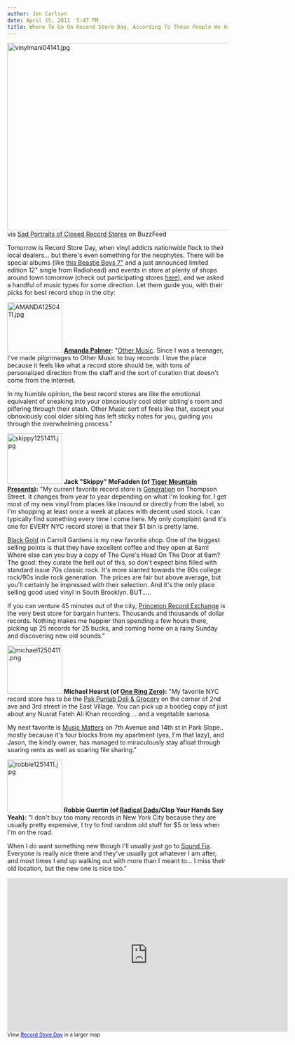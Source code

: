```yaml
---
author: Jen Carlson
date: April 15, 2011  5:47 PM
title: Where To Go On Record Store Day, According To These People We Asked
---
```


<p><span class="mt-enclosure mt-enclosure-image" style="display: inline;"> <img alt="vinylmani04141.jpg" src="https://web.archive.org/web/20130423083518im_/http://gothamist.com/attachments/arts_jen/vinylmani04141.jpg" width="640" height="427" class="image-none"> </span><br>
<span class="photo_caption">via <a href="https://web.archive.org/web/20130423083518/http://www.buzzfeed.com/mjs538/40-sad-portraits-of-closed-record-stores">Sad Portraits of Closed Record Stores</a> on BuzzFeed</span></p>

<p>Tomorrow is Record Store Day, when vinyl addicts nationwide flock to their local dealers... but there&apos;s even something for the neophytes. There will be special albums (like <a href="https://web.archive.org/web/20130423083518/http://www.recordstoreday.com/NewsItem/2373">this Beastie Boys 7&quot;</a> and a just announced limited edition 12&quot; single from Radiohead) and events in store at plenty of shops around town tomorrow (check out participating stores <a href="https://web.archive.org/web/20130423083518/http://www.recordstoreday.com/Venues">here</a>), and we asked a handful of music types for some direction. Let them guide you, with their picks for best record shop in the city:</p>

<p><span class="mt-enclosure mt-enclosure-image" style="display: inline;"> <img alt="AMANDA1250411.jpg" src="https://web.archive.org/web/20130423083518im_/http://gothamist.com/attachments/arts_jen/AMANDA1250411.jpg" width="125" height="115" class="image-left"> </span><strong><a href="https://web.archive.org/web/20130423083518/http://www.amandapalmer.net/">Amanda Palmer</a>:</strong> &quot;<a href="https://web.archive.org/web/20130423083518/http://www.othermusic.com/">Other Music</a>. Since I was a teenager, I&apos;ve made pilgrimages to Other Music to buy records. I love the place because it feels like what a record store should be, with tons of personalized direction from the staff and the sort of curation that doesn&apos;t come from the internet. </p>

<p>In my humble opinion, the best record stores are like the emotional equivalent of sneaking into your obnoxiously cool older sibling&apos;s room and pilfering through their stash. Other Music sort of feels like that, except your obnoxiously cool older sibling has left sticky notes for you, guiding you through the overwhelming process.&quot;</p>

<p><span class="mt-enclosure mt-enclosure-image" style="display: inline;"> <img alt="skippy1251411.jpg" src="https://web.archive.org/web/20130423083518im_/http://gothamist.com/attachments/arts_jen/skippy1251411.jpg" width="125" height="115" class="image-left"> </span><strong>Jack &quot;Skippy&quot; McFadden (of <a href="https://web.archive.org/web/20130423083518/http://www.tigermountainpresents.com/">Tiger Mountain Presents</a>):</strong> &quot;My current favorite record store is <a href="https://web.archive.org/web/20130423083518/http://www.generationrecords.com/">Generation</a> on Thompson Street.  It changes from year to year depending on what I&apos;m looking for.  I get most of my new vinyl from places like Insound or directly from the label, so I&apos;m shopping at least once a week at places with decent used stock.  I can typically find something every time I come here. My only complaint (and it&apos;s one for EVERY NYC record store) is that their $1 bin is pretty lame.  </p>

<p><a href="https://web.archive.org/web/20130423083518/http://www.yelp.com/biz/black-gold-records-brooklyn">Black Gold</a> in Carroll Gardens is my new favorite shop.  One of the biggest selling points is that they have excellent coffee and they open at 6am!  Where else can you buy a copy of The Cure&apos;s Head On The Door at 6am?  The good: they curate the hell out of this, so don&apos;t expect bins filled with standard issue 70s classic rock.  It&apos;s more slanted towards the 80s college rock/90s indie rock generation.  The prices are fair but above average, but you&apos;ll certainly be impressed with their selection.  And it&apos;s the only place selling good used vinyl in South Brooklyn. BUT.....</p>

<p>If you can venture 45 minutes out of the city, <a href="https://web.archive.org/web/20130423083518/http://www.princetonrecordexchange.com/sell.html">Princeton Record Exchange</a> is the very best store for bargain hunters.  Thousands and thousands of dollar records.  Nothing makes me happier than spending a few hours there, picking up 25 records for 25 bucks, and coming home on a rainy Sunday and discovering new old sounds.&quot;</p>

<p><span class="mt-enclosure mt-enclosure-image" style="display: inline;"> <img alt="michael1250411.png" src="https://web.archive.org/web/20130423083518im_/http://gothamist.com/attachments/arts_jen/michael1250411.png" width="125" height="110" class="image-left"> </span><strong>Michael Hearst (of <a href="https://web.archive.org/web/20130423083518/http://www.oneringzero.com/">One Ring Zero</a>):</strong> &quot;My favorite NYC record store has to be the <a href="https://web.archive.org/web/20130423083518/http://www.yelp.com/biz/pak-punjab-deli-and-grocery-new-york">Pak Punjab Deli &amp; Grocery</a> on the corner of 2nd ave and 3rd street in the East Village.  You can pick up a bootleg copy of just about any Nusrat Fateh Ali Khan recording ... and a vegetable samosa. </p>

<p>My next favorite is <a href="https://web.archive.org/web/20130423083518/http://www.yelp.com/biz/music-matters-brooklyn">Music Matters</a> on 7th Avenue and 14th st in Park Slope.. mostly because it&apos;s four blocks from my apartment (yes, I&apos;m that lazy), and Jason, the kindly owner, has managed to miraculously stay afloat through soaring rents as well as soaring file sharing.&quot;</p>

<p><span class="mt-enclosure mt-enclosure-image" style="display: inline;"> <img alt="robbie1251411.jpg" src="https://web.archive.org/web/20130423083518im_/http://gothamist.com/attachments/arts_jen/robbie1251411.jpg" width="125" height="120" class="image-left"> </span><strong>Robbie Guertin (of <a href="https://web.archive.org/web/20130423083518/http://www.radicaldads.com/">Radical Dads</a>/Clap Your Hands Say Yeah):</strong> &quot;I don&apos;t buy too many records in New York City because they are usually pretty expensive, I try to find random old stuff for $5 or less when I&apos;m on the road. </p>

<p>When I do want something new though I&apos;ll usually just go to <a href="https://web.archive.org/web/20130423083518/http://www.soundfixrecords.com/">Sound Fix</a>.  Everyone is really nice there and they&apos;ve usually got whatever I am after, and most times I end up walking out with more than I meant to... I miss their old location, but the new one is nice too.&quot;</p>

<p><iframe width="640" height="350" frameborder="0" scrolling="no" marginheight="0" marginwidth="0" src="https://web.archive.org/web/20130423083518if_/http://maps.google.com/maps/ms?hl=en&amp;ie=UTF8&amp;fb=1&amp;gl=us&amp;hq=sound+fix&amp;hnear=New+York,+NY&amp;t=h&amp;msa=0&amp;msid=203060692288663802457.0004a0faddf1297989264&amp;ll=40.700422,-73.980904&amp;spn=0.091099,0.219727&amp;z=12&amp;output=embed"></iframe><br><small>View <a href="https://web.archive.org/web/20130423083518/http://maps.google.com/maps/ms?hl=en&amp;ie=UTF8&amp;fb=1&amp;gl=us&amp;hq=sound+fix&amp;hnear=New+York,+NY&amp;t=h&amp;msa=0&amp;msid=203060692288663802457.0004a0faddf1297989264&amp;ll=40.700422,-73.980904&amp;spn=0.091099,0.219727&amp;z=12&amp;source=embed" style="color:#0000FF;text-align:left">Record Store Day</a> in a larger map</small></p>